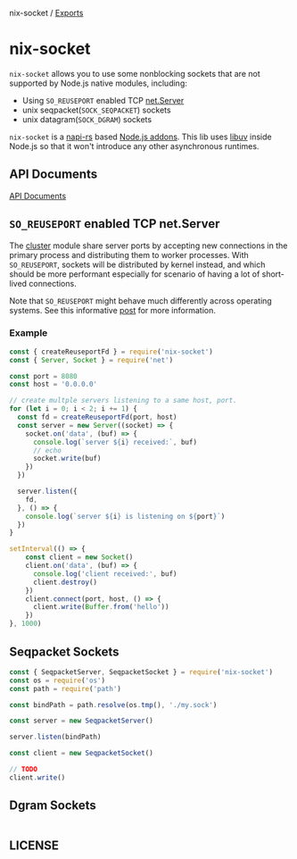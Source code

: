 nix-socket / [Exports](modules.md)

# nix-socket

`nix-socket` allows you to use some nonblocking sockets that are not supported by Node.js native modules, including:
- Using `SO_REUSEPORT` enabled TCP [net.Server](https://nodejs.org/dist/latest-v16.x/docs/api/net.html#class-netserver)
- unix seqpacket(`SOCK_SEQPACKET`) sockets
- unix datagram(`SOCK_DGRAM`) sockets

`nix-socket` is a [napi-rs](https://napi.rs/) based [Node.js addons](https://nodejs.org/docs/latest-v16.x/api/addons.html). This lib uses [libuv](https://libuv.org/) inside Node.js so that it won't introduce any other asynchronous runtimes.

## API Documents

[API Documents](./docs/modules.md)

## `SO_REUSEPORT` enabled TCP net.Server

The [cluster](https://nodejs.org/dist/latest-v18.x/docs/api/cluster.html) module share server ports by accepting new connections in the primary process and distributing them to worker processes.
With `SO_REUSEPORT`, sockets will be distributed by kernel instead, and which should be more performant especially for scenario of having a lot of short-lived connections.

Note that `SO_REUSEPORT` might behave much differently across operating systems. See this informative [post](https://stackoverflow.com/questions/14388706/how-do-so-reuseaddr-and-so-reuseport-differ) for more information.

### Example

```js
const { createReuseportFd } = require('nix-socket')
const { Server, Socket } = require('net')

const port = 8080
const host = '0.0.0.0'

// create multple servers listening to a same host, port.
for (let i = 0; i < 2; i += 1) {
  const fd = createReuseportFd(port, host)
  const server = new Server((socket) => {
    socket.on('data', (buf) => {
      console.log(`server ${i} received:`, buf)
      // echo
      socket.write(buf)
    })
  })

  server.listen({
    fd,
  }, () => {
    console.log(`server ${i} is listening on ${port}`)
  })
}

setInterval(() => {
    const client = new Socket()
    client.on('data', (buf) => {
      console.log('client received:', buf)
      client.destroy()
    })
    client.connect(port, host, () => {
      client.write(Buffer.from('hello'))
    })
}, 1000)
```

## Seqpacket Sockets

```js
const { SeqpacketServer, SeqpacketSocket } = require('nix-socket')
const os = require('os')
const path = require('path')

const bindPath = path.resolve(os.tmp(), './my.sock')

const server = new SeqpacketServer()

server.listen(bindPath)

const client = new SeqpacketSocket()

// TODO
client.write()
```

## Dgram Sockets

```js
```

## LICENSE
